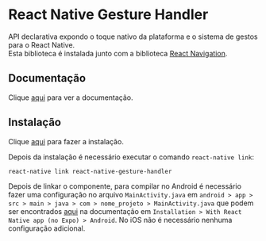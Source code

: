 # React Native Gesture Handler

API declarativa expondo o toque nativo da plataforma e o sistema de gestos para o React Native.  
Esta biblioteca é instalada junto com a biblioteca [React Navigation](react-navigation.md).

## Documentação

Clique [aqui](https://github.com/kmagiera/react-native-gesture-handler) para ver a documentação.

## Instalação

Clique [aqui](https://www.npmjs.com/package/react-native-gesture-handler) para fazer a instalação.

Depois da instalação é necessário executar o comando `react-native link`:

```
react-native link react-native-gesture-handler
```

Depois de linkar o componente, para compilar no Android é necessário fazer uma configuração no arquivo `MainActivity.java` em `android > app > src > main > java > com > nome_projeto > MainActivity.java` que podem ser encontrados [aqui](https://kmagiera.github.io/react-native-gesture-handler/docs/getting-started.html) na documentação em `Installation > With React Native app (no Expo) > Android`. No iOS não é necessário nenhuma configuração adicional.
